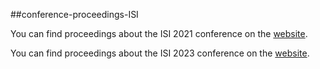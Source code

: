 ##conference-proceedings-ISI

You can find proceedings about the ISI 2021 conference on the [website](	https://ieeexplore.ieee.org/xpl/conhome/9624673/proceeding).

You can find proceedings about the ISI 2023 conference on the [website](	TBA).
